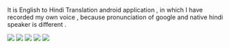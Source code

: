 It is English to Hindi Translation android application , in which I have recorded my own voice , because pronunciation of google and native hindi speaker is different .

![](https://user-images.githubusercontent.com/46338841/107840302-b232c500-6dd7-11eb-908e-6367bfc2e8de.jpg)
![](https://user-images.githubusercontent.com/46338841/107840301-afd06b00-6dd7-11eb-88f1-1afae0fdf223.jpg)
![](https://user-images.githubusercontent.com/46338841/107840303-b363f200-6dd7-11eb-9ff2-2a418c688a31.jpg)
![](https://user-images.githubusercontent.com/46338841/107840306-b4951f00-6dd7-11eb-8fb4-338d9598c614.jpg)
![](https://user-images.githubusercontent.com/46338841/107840309-b5c64c00-6dd7-11eb-850b-7f6926c8bf2b.jpg)
